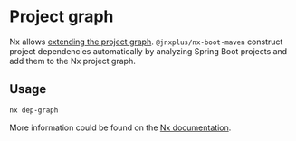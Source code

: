 # Project graph

Nx allows [extending the project graph](https://nx.dev/latest/angular/structure/project-graph-plugins#extending-the-project-graph-of-nx).
`@jnxplus/nx-boot-maven` construct project dependencies automatically by analyzing Spring Boot projects and add them to the Nx project graph.

## Usage

```bash
nx dep-graph
```

More information could be found on the [Nx documentation](https://nx.dev/latest/angular/cli/dep-graph#dep-graph).
